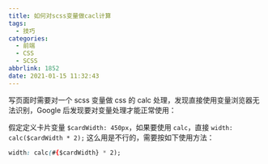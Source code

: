 ```yaml
---
title: 如何对scss变量做cacl计算
tags:
  - 技巧
categories:
  - 前端
  - CSS
  - SCSS
abbrlink: 1852
date: 2021-01-15 11:32:43
---
```


写页面时需要对一个 scss 变量做 css 的 calc 处理，发现直接使用变量浏览器无法识别，Google 后发现要对变量处理才能正常使用：

<!-- more -->

假定定义卡片变量 `$cardWidth: 450px`，如果要使用 `calc`，直接 `width: calc($cardWidth * 2);` 这么用是不行的，需要按如下使用方法：

```css
width: calc(#{$cardWidth} * 2);
```
